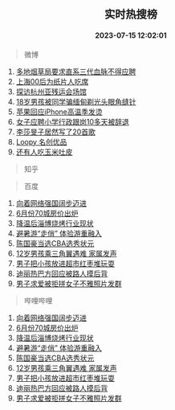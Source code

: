 <div align="center"><h2>实时热搜榜</h2><h4>2023-07-15 12:02:01</h4></div>

> 微博  

1. [多地烟草局要求直系三代血脉不得应聘](https://s.weibo.com/weibo?q=%23%E5%A4%9A%E5%9C%B0%E7%83%9F%E8%8D%89%E5%B1%80%E8%A6%81%E6%B1%82%E7%9B%B4%E7%B3%BB%E4%B8%89%E4%BB%A3%E8%A1%80%E8%84%89%E4%B8%8D%E5%BE%97%E5%BA%94%E8%81%98%23&t=31&band_rank=1&Refer=top)<br />
2. [上海00后为纸片人吃席](https://s.weibo.com/weibo?q=%23%E4%B8%8A%E6%B5%B700%E5%90%8E%E4%B8%BA%E7%BA%B8%E7%89%87%E4%BA%BA%E5%90%83%E5%B8%AD%23&t=31&band_rank=2&Refer=top)<br />
3. [探访杭州亚残运会场馆](https://s.weibo.com/weibo?q=%23%E6%8E%A2%E8%AE%BF%E6%9D%AD%E5%B7%9E%E4%BA%9A%E6%AE%8B%E8%BF%90%E4%BC%9A%E5%9C%BA%E9%A6%86%23&t=31&band_rank=3&Refer=top)<br />
4. [18岁男孩被同学骗缅甸剃光头眼角缝针](https://s.weibo.com/weibo?q=%2318%E5%B2%81%E7%94%B7%E5%AD%A9%E8%A2%AB%E5%90%8C%E5%AD%A6%E9%AA%97%E7%BC%85%E7%94%B8%E5%89%83%E5%85%89%E5%A4%B4%E7%9C%BC%E8%A7%92%E7%BC%9D%E9%92%88%23&t=31&band_rank=4&Refer=top)<br />
5. [苹果回应iPhone高温季发烫](https://s.weibo.com/weibo?q=%23%E8%8B%B9%E6%9E%9C%E5%9B%9E%E5%BA%94iPhone%E9%AB%98%E6%B8%A9%E5%AD%A3%E5%8F%91%E7%83%AB%23&t=31&band_rank=5&Refer=top)<br />
6. [女子应聘小学行政跟岗10多天被辞退](https://s.weibo.com/weibo?q=%23%E5%A5%B3%E5%AD%90%E5%BA%94%E8%81%98%E5%B0%8F%E5%AD%A6%E8%A1%8C%E6%94%BF%E8%B7%9F%E5%B2%9710%E5%A4%9A%E5%A4%A9%E8%A2%AB%E8%BE%9E%E9%80%80%23&t=31&band_rank=6&Refer=top)<br />
7. [李莎旻子居然写了20首歌](https://s.weibo.com/weibo?q=%23%E6%9D%8E%E8%8E%8E%E6%97%BB%E5%AD%90%E5%B1%85%E7%84%B6%E5%86%99%E4%BA%8620%E9%A6%96%E6%AD%8C%23&t=31&band_rank=7&Refer=top)<br />
8. [Loopy 名创优品](https://s.weibo.com/weibo?q=Loopy%20%E5%90%8D%E5%88%9B%E4%BC%98%E5%93%81&t=31&band_rank=8&Refer=top)<br />
9. [还有人吃玉米吐皮](https://s.weibo.com/weibo?q=%23%E8%BF%98%E6%9C%89%E4%BA%BA%E5%90%83%E7%8E%89%E7%B1%B3%E5%90%90%E7%9A%AE%23&t=31&band_rank=9&Refer=top)<br />

> 知乎  


> 百度  

1. [向着网络强国阔步迈进](https://www.baidu.com/s?wd=%E5%90%91%E7%9D%80%E7%BD%91%E7%BB%9C%E5%BC%BA%E5%9B%BD%E9%98%94%E6%AD%A5%E8%BF%88%E8%BF%9B&sa=fyb_news&rsv_dl=fyb_news)<br />
2. [6月份70城房价出炉](https://www.baidu.com/s?wd=6%E6%9C%88%E4%BB%BD70%E5%9F%8E%E6%88%BF%E4%BB%B7%E5%87%BA%E7%82%89&sa=fyb_news&rsv_dl=fyb_news)<br />
3. [降温后淄博烧烤行业现状](https://www.baidu.com/s?wd=%E9%99%8D%E6%B8%A9%E5%90%8E%E6%B7%84%E5%8D%9A%E7%83%A7%E7%83%A4%E8%A1%8C%E4%B8%9A%E7%8E%B0%E7%8A%B6&sa=fyb_news&rsv_dl=fyb_news)<br />
4. [避暑游“走俏” 体验游重融入](https://www.baidu.com/s?wd=%E9%81%BF%E6%9A%91%E6%B8%B8%E2%80%9C%E8%B5%B0%E4%BF%8F%E2%80%9D+%E4%BD%93%E9%AA%8C%E6%B8%B8%E9%87%8D%E8%9E%8D%E5%85%A5&sa=fyb_news&rsv_dl=fyb_news)<br />
5. [陈国豪当选CBA选秀状元](https://www.baidu.com/s?wd=%E9%99%88%E5%9B%BD%E8%B1%AA%E5%BD%93%E9%80%89CBA%E9%80%89%E7%A7%80%E7%8A%B6%E5%85%83&sa=fyb_news&rsv_dl=fyb_news)<br />
6. [12岁男孩乘三角翼遇难 家属发声](https://www.baidu.com/s?wd=12%E5%B2%81%E7%94%B7%E5%AD%A9%E4%B9%98%E4%B8%89%E8%A7%92%E7%BF%BC%E9%81%87%E9%9A%BE+%E5%AE%B6%E5%B1%9E%E5%8F%91%E5%A3%B0&sa=fyb_news&rsv_dl=fyb_news)<br />
7. [男子把小孩放进超市红枣堆玩耍](https://www.baidu.com/s?wd=%E7%94%B7%E5%AD%90%E6%8A%8A%E5%B0%8F%E5%AD%A9%E6%94%BE%E8%BF%9B%E8%B6%85%E5%B8%82%E7%BA%A2%E6%9E%A3%E5%A0%86%E7%8E%A9%E8%80%8D&sa=fyb_news&rsv_dl=fyb_news)<br />
8. [迪丽热巴方回应被路人摸后背](https://www.baidu.com/s?wd=%E8%BF%AA%E4%B8%BD%E7%83%AD%E5%B7%B4%E6%96%B9%E5%9B%9E%E5%BA%94%E8%A2%AB%E8%B7%AF%E4%BA%BA%E6%91%B8%E5%90%8E%E8%83%8C&sa=fyb_news&rsv_dl=fyb_news)<br />
9. [男子求爱被拒拼女子不雅照片发群](https://www.baidu.com/s?wd=%E7%94%B7%E5%AD%90%E6%B1%82%E7%88%B1%E8%A2%AB%E6%8B%92%E6%8B%BC%E5%A5%B3%E5%AD%90%E4%B8%8D%E9%9B%85%E7%85%A7%E7%89%87%E5%8F%91%E7%BE%A4&sa=fyb_news&rsv_dl=fyb_news)<br />

> 哔哩哔哩  

1. [向着网络强国阔步迈进](https://www.baidu.com/s?wd=%E5%90%91%E7%9D%80%E7%BD%91%E7%BB%9C%E5%BC%BA%E5%9B%BD%E9%98%94%E6%AD%A5%E8%BF%88%E8%BF%9B&sa=fyb_news&rsv_dl=fyb_news)<br />
2. [6月份70城房价出炉](https://www.baidu.com/s?wd=6%E6%9C%88%E4%BB%BD70%E5%9F%8E%E6%88%BF%E4%BB%B7%E5%87%BA%E7%82%89&sa=fyb_news&rsv_dl=fyb_news)<br />
3. [降温后淄博烧烤行业现状](https://www.baidu.com/s?wd=%E9%99%8D%E6%B8%A9%E5%90%8E%E6%B7%84%E5%8D%9A%E7%83%A7%E7%83%A4%E8%A1%8C%E4%B8%9A%E7%8E%B0%E7%8A%B6&sa=fyb_news&rsv_dl=fyb_news)<br />
4. [避暑游“走俏” 体验游重融入](https://www.baidu.com/s?wd=%E9%81%BF%E6%9A%91%E6%B8%B8%E2%80%9C%E8%B5%B0%E4%BF%8F%E2%80%9D+%E4%BD%93%E9%AA%8C%E6%B8%B8%E9%87%8D%E8%9E%8D%E5%85%A5&sa=fyb_news&rsv_dl=fyb_news)<br />
5. [陈国豪当选CBA选秀状元](https://www.baidu.com/s?wd=%E9%99%88%E5%9B%BD%E8%B1%AA%E5%BD%93%E9%80%89CBA%E9%80%89%E7%A7%80%E7%8A%B6%E5%85%83&sa=fyb_news&rsv_dl=fyb_news)<br />
6. [12岁男孩乘三角翼遇难 家属发声](https://www.baidu.com/s?wd=12%E5%B2%81%E7%94%B7%E5%AD%A9%E4%B9%98%E4%B8%89%E8%A7%92%E7%BF%BC%E9%81%87%E9%9A%BE+%E5%AE%B6%E5%B1%9E%E5%8F%91%E5%A3%B0&sa=fyb_news&rsv_dl=fyb_news)<br />
7. [男子把小孩放进超市红枣堆玩耍](https://www.baidu.com/s?wd=%E7%94%B7%E5%AD%90%E6%8A%8A%E5%B0%8F%E5%AD%A9%E6%94%BE%E8%BF%9B%E8%B6%85%E5%B8%82%E7%BA%A2%E6%9E%A3%E5%A0%86%E7%8E%A9%E8%80%8D&sa=fyb_news&rsv_dl=fyb_news)<br />
8. [迪丽热巴方回应被路人摸后背](https://www.baidu.com/s?wd=%E8%BF%AA%E4%B8%BD%E7%83%AD%E5%B7%B4%E6%96%B9%E5%9B%9E%E5%BA%94%E8%A2%AB%E8%B7%AF%E4%BA%BA%E6%91%B8%E5%90%8E%E8%83%8C&sa=fyb_news&rsv_dl=fyb_news)<br />
9. [男子求爱被拒拼女子不雅照片发群](https://www.baidu.com/s?wd=%E7%94%B7%E5%AD%90%E6%B1%82%E7%88%B1%E8%A2%AB%E6%8B%92%E6%8B%BC%E5%A5%B3%E5%AD%90%E4%B8%8D%E9%9B%85%E7%85%A7%E7%89%87%E5%8F%91%E7%BE%A4&sa=fyb_news&rsv_dl=fyb_news)<br />
